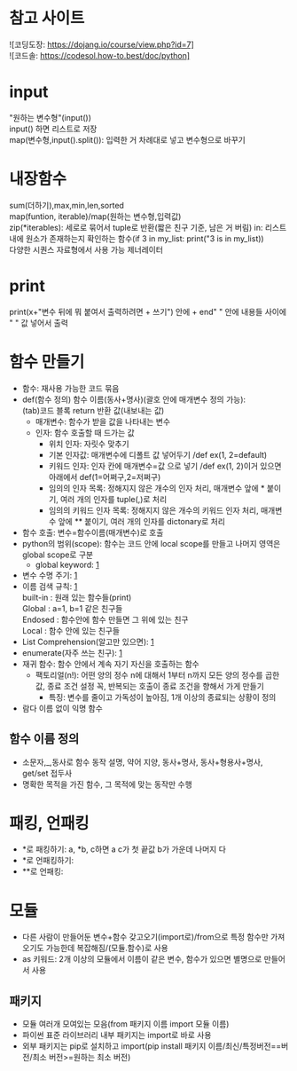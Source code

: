 # 참고 사이트
![코딩도장: https://dojang.io/course/view.php?id=7]  
![코드솔: https://codesol.how-to.best/doc/python]  
# input
"원하는 변수형"(input())  
input() 하면 리스트로 저장  
map(변수형,input().split()): 입력한 거 차례대로 넣고 변수형으로 바꾸기  
# 내장함수
sum(더하기),max,min,len,sorted  
map(funtion, iterable)/map(원하는 변수형,입력값)  
zip(*iterables): 세로로 묶어서 tuple로 반환(짧은 친구 기준, 남은 거 버림)
in: 리스트 내에 원소가 존재하는지 확인하는 함수(if 3 in my_list: print("3 is in my_list))  
다양한 시퀀스 자료형에서 사용 가능
제너레이터  
# print
print(x+"변수 뒤에 뭐 붙여서 출력하려면 + 쓰기")
안에 + end" " 안에 내용들 사이에 " " 값 넣어서 출력
# 함수 만들기
- 함수: 재사용 가능한 코드 묶음
- def(함수 정의) 함수 이름(동사+명사)(괄호 안에 매개변수 정의 가능):   
(tab)코드 블록 return 반환 값(내보내는 값)
    - 매개변수: 함수가 받을 값을 나타내는 변수
    - 인자: 함수 호출할 때 드가는 값
        - 위치 인자: 자릿수 맞추기
        - 기본 인자값: 매개변수에 디폴트 값 넣어두기 /def ex(1, 2=default)
        - 키워드 인자: 인자 칸에 매개변수=값 으로 넣기 /def ex(1, 2)이거 있으면 아래에서 def(1=어쩌구,2=저쩌구)
        - 임의의 인자 목록: 정해지지 않은 개수의 인자 처리, 매개변수 앞에 * 붙이기, 여러 개의 인자를 tuple(,)로 처리 
        - 임의의 키워드 인자 목록: 정해지지 않은 개수의 키워드 인자 처리, 매개변수 앞에 ** 붙이기, 여러 개의 인자를 dictonary로 처리
- 함수 호출: 변수=함수이름(매개변수)로 호출
- python의 범위(scope): 함수는 코드 안에 local scope를 만들고 나머지 영역은 global scope로 구분
    - global keyword: [1](image/글로벌키워드.jpg)
- 변수 수명 주기: [1](image/변수수명주기.jpg)
- 이름 검색 규칙: [1](image/이름검색규칙.jpg)  
built-in : 원래 있는 함수들(print)  
Global : a=1, b=1 같은 친구들  
Endosed : 함수안에 함수 만들면 그 위에 있는 친구  
Local : 함수 안에 있는 친구들
- List Comprehension(알고만 있으면): [1](image/ListComprehension.jpg)
- enumerate(자주 쓰는 친구): [1](image/enumerate.jpg)
- 재귀 함수: 함수 안에서 계속 자기 자신을 호출하는 함수  
    - 팩토리얼(n!): 어떤 양의 정수 n에 대해서 1부터 n까지 모든 양의 정수를 곱한 값, 종료 조건 설정 꼭, 반복되는 호출이 종료 조건을 향해서 가게 만들기
        - 특징: 변수를 줄이고 가독성이 높아짐, 1개 이상의 종료되는 상황이 정의
- 람다 이름 없이 익명 함수
## 함수 이름 정의
- 소문자,_,동사로 함수 동작 설명, 약어 지양, 동사+명사, 동사+형용사+명사, get/set 접두사
- 명확한 목적을 가진 함수, 그 목적에 맞는 동작만 수행
# 패킹, 언패킹
- *로 패킹하기: a, *b, c하면 a c가 첫 끝값 b가 가운데 나머지 다
- *로 언패킹하기: [](image/star_unpacking.jpg)
- **로 언패킹: [](image/2star_unpacking.jpeg)
# 모듈
- 다른 사람이 만들어둔 변수+함수 갖고오기(import로)/from으로 특정 함수만 가져오기도 가능한데 복잡해짐/(모듈.함수)로 사용
- as 키워드: 2개 이상의 모듈에서 이름이 같은 변수, 함수가 있으면 별명으로 만들어서 사용
## 패키지
- 모듈 여러개 모여있는 모음(from 패키지 이름 import 모듈 이름)
- 파이썬 표준 라이브러리 내부 패키지는 import로 바로 사용
- 외부 패키지는 pip로 설치하고 import(pip install 패키지 이름/최신/특정버전==버전/최소 버전>=원하는 최소 버전)